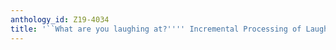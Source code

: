 ```yaml
---
anthology_id: Z19-4034
title: '``What are you laughing at?'''' Incremental Processing of Laughter in Interaction'
---
```

